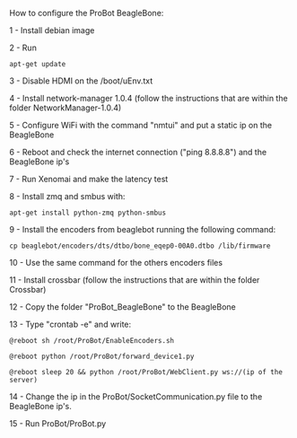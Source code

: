How to configure the ProBot BeagleBone:

1 - Install debian image

2 - Run 
	
	apt-get update

3 - Disable HDMI on the /boot/uEnv.txt

4 - Install network-manager 1.0.4 (follow the instructions that are within the folder NetworkManager-1.0.4)

5 - Configure WiFi with the command "nmtui" and put a static ip on the BeagleBone

6 - Reboot and check the internet connection ("ping 8.8.8.8") and the BeagleBone ip's

7 - Run Xenomai and make the latency test

8 - Install zmq and smbus with:
    
    apt-get install python-zmq python-smbus

9 - Install the encoders from beaglebot running the following command: 

	cp beaglebot/encoders/dts/dtbo/bone_eqep0-00A0.dtbo /lib/firmware

10 - Use the same command for the others encoders files

11 - Install crossbar (follow the instructions that are within the folder Crossbar)

12 - Copy the folder "ProBot_BeagleBone" to the BeagleBone

13 - Type "crontab -e" and write:

	@reboot sh /root/ProBot/EnableEncoders.sh
	
	@reboot python /root/ProBot/forward_device1.py
	
	@reboot sleep 20 && python /root/ProBot/WebClient.py ws://(ip of the server)
	
14 - Change the ip in the ProBot/SocketCommunication.py file to the BeagleBone ip's.

15 - Run ProBot/ProBot.py

